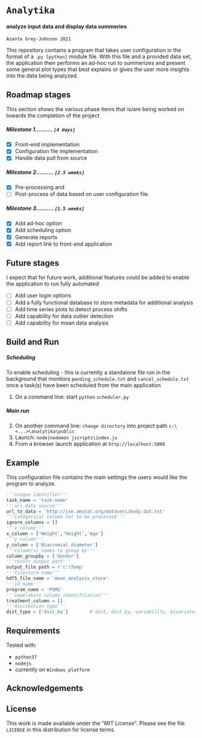 # `Analytika`  
#### analyze input data and display data summeries
`Asante Grey-Johnson 2021`

This repository contains a program that takes user configuration in the format of
a `.py [python]` module file. With this file and a provided data set, the application then performs an ad-hoc run to summerizes and present some general plot types that best explains or gives the user more insights into the data being analyzed. 


 ## Roadmap stages
 This section shows the various phase items that is/are being worked on towards the completion of the project
 ##### Milestone 1..........     `[4 days]`
 - [x] Front-end implementation
 - [x] Configuration file implementation
 - [x] Handle data pull from source
 ##### Milestone 2..........     `[2.5 weeks]`
 - [x] Pre-processing and 
 - [ ] Post-process of data based on user configuration file.
 ##### Milestone 3..........     `[1.5 weeks]`
 - [x] Add ad-hoc option
 - [x] Add scheduling option
 - [x] Generate reports      
 - [x] Add report link to front-end application

## Future stages
I expect that for future work, additional features could be added to enable the application to run fully automated
- [ ] Add user login options
- [ ] Add a fully functional database to store metadata for additional analysis
- [ ] Add time series plots to detect process shifts
- [ ] Add capability for data outlier detection
- [ ] Add capability for mean data analysis

## Build and Run

#####  Scheduling
To enable scheduling - this is currently a standalone file run in the background that monitors `pending_schedule.txt` and `cancel_schedule.txt` once a task(s) have been scheduled from the main application
1. On a command line: start  `python` `scheduler.py`
##### Main run  
2. On another command line: `change directory` into project path `c:\<...>\analytika\public`
3. Launch: `node|nodemon jscripts\index.js`
4. From a browser launch application at `http://localhost:5000`

## Example
This configuration file contains the main settings the users would like the program to
analyze.

```python
'''unique identifier'''
task_name = 'task-name'
'''url data source'''
url_to_data = 'http://jse.amstat.org/datasets/body.dat.txt'
'''categorical column not to be processed'''
ignore_columns = []
'''x column'''
x_column = ['Weight','Height','Age']
'''y column'''
y_column = ['Biacromial diameter']
'''column(s) names to group by'''
column_groupby = ['Gender']
'''result output path'''
output_file_path = r'c:\Temp'
'''filestore name'''
hdf5_file_name = 'mean_analysis_store'
'''id name'''
program_name = 'PGM1'
'''seperabale column identification'''
treatment_column = []
'''disribution type'''
dist_type = ['dist_by']        # dist, dist_by, variability, bivariate, hist2d
```
## Requirements
Tested with: 
* `python37`
* `nodejs`
* currently on `Windows platform`

## Acknowledgements


## License

This work is made available under the "MIT License". Please
see the file `LICENSE` in this distribution for license
terms.
